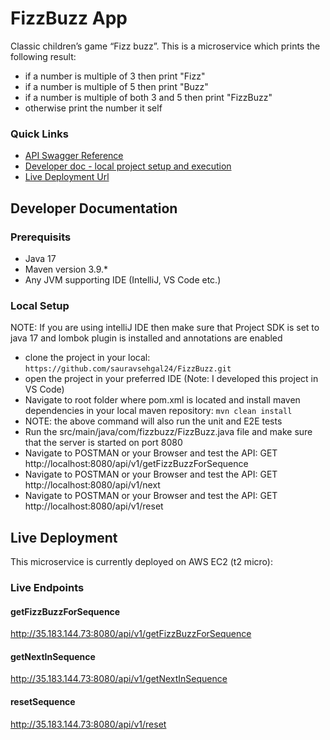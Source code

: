 
# FizzBuzz App

Classic children’s game “Fizz buzz”. This is a microservice which prints the following result:

- if a number is multiple of 3 then print "Fizz"
- if a number is multiple of 5 then print "Buzz"
- if a number is multiple of both 3 and 5 then print "FizzBuzz"
- otherwise print the number it self

### Quick Links

- [API Swagger Reference](http://35.183.144.73:8080/swagger-ui/index.html#/)
- [Developer doc - local project setup and execution](#Developer-Documentation)
- [Live Deployment Url](#Live-Deployment)


## Developer Documentation

### Prerequisits
- Java 17
- Maven version 3.9.*
- Any JVM supporting IDE (IntelliJ, VS Code etc.)

### Local Setup

NOTE: If you are using intelliJ IDE then make sure that Project SDK is set to java 17 and lombok plugin is installed and annotations are enabled

- clone the project in your local: ```https://github.com/sauravsehgal24/FizzBuzz.git```
- open the project in your preferred IDE (Note: I developed this project in VS Code)
- Navigate to root folder where pom.xml is located and install maven dependencies in your local maven repository: ```mvn clean install```
- NOTE: the above command will also run the unit and E2E tests
- Run the src/main/java/com/fizzbuzz/FizzBuzz.java file and make sure that the server is started on port 8080
- Navigate to POSTMAN or your Browser and test the API: GET http://localhost:8080/api/v1/getFizzBuzzForSequence
- Navigate to POSTMAN or your Browser and test the API: GET http://localhost:8080/api/v1/next
- Navigate to POSTMAN or your Browser and test the API: GET http://localhost:8080/api/v1/reset


## Live Deployment

This microservice is currently deployed on AWS EC2 (t2 micro):

### Live Endpoints

#### getFizzBuzzForSequence

http://35.183.144.73:8080/api/v1/getFizzBuzzForSequence

#### getNextInSequence

http://35.183.144.73:8080/api/v1/getNextInSequence

#### resetSequence

http://35.183.144.73:8080/api/v1/reset